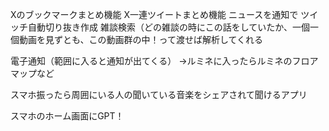 
Xのブックマークまとめ機能
X一連ツイートまとめ機能
ニュースを通知で
ツイッチ自動切り抜き作成
雑談検索（どの雑談の時にこの話をしていたか、一個一個動画を見ずとも、この動画群の中！って渡せば解析してくれる

電子通知（範囲に入ると通知が出てくる）
→ルミネに入ったらルミネのフロアマップなど

スマホ振ったら周囲にいる人の聞いている音楽をシェアされて聞けるアプリ

スマホのホーム画面にGPT！
